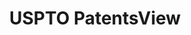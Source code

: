 ---
bigquery: https://console.cloud.google.com/bigquery?p=patents-public-data&d=patentsview&page=dataset
citation: Attribution should be given to PatentsView for use, distribution, or derivative
  works.
code: https://github.com/CSSIP-AIR/PatentsView-Code-Snippets/
contributors: USPTO
cost: None
description: 'PatentsView includes US patent data including raw data (summaries, applications,
  pregrant applications), disambugations of inventors and assignees, and inventor
  gender estimates.  Also foreign priority data, # of figures and sheets, and government
  interest statements.'
documentation: https://patentsview.org/query/builder-faqs
last_edit: 04/07/2022, 04:56:47
location: https://patentsview.org/
maintained_by: USPTO
record_creation_timestamp: 12/2/2020 17:20:46
schema_fields:
- _371_date
- date
- disamb_assignee_id_20200630
- term_grant
- subclass
- series_code
- disclaimer_date
- attribution_status
- subgroup
- latitude
- organization
- designation
- disamb_assignee_id_20181127
- term_extension
- classification_level
- withdrawn
- text
- name
- classification_value
- classification_status
- action_date
- disamb_inventor_id_20170808
- variety
- disamb_inventor_id_20200630
- sequence
- inventor_id
- fname
- term_disclaimer
- number
- latin_name
- field_title
- name_last
- disamb_assignee_id_20191231
- disamb_inventor_id_20171003
- filename
- reldocno
- subgroup_id
- level_one
- state
- title
- disamb_assignee_id_20191008
- contract_award_number
- latlong
- county_fips
- application_id
- subclass_id
- rel_id
- subcategory_id
- disamb_inventor_id_20191008
- doc_type
- lawyer_id
- disamb_inventor_id_20200929
- disamb_assignee_id_20200331
- id
- lname
- ipc_class
- disamb_assignee_id_20200929
- country_transformed
- main_group
- disamb_inventor_id_20170307
- disamb_inventor_id_20201229
- symbol_position
- organization_id
- location_id
- mainclass_id
- lapse_of_patent
- disamb_inventor_id_20171226
- dependent
- city
- disamb_inventor_id_20181127
- sector_title
- patent_id
- rawinventor_id
- gi_statement
- publication_number
- applicant_type
- rawlocation_id
- group_id
- relkind
- disamb_inventor_id_20180528
- section
- f102_date
- state_fips
- role
- subsection_id
- abstract
- country
- category_id
- uuid
- disamb_inventor_id_20190312
- disamb_inventor_id_20191231
- disamb_inventor_id_20200331
- num
- male
- rawassignee_id
- disamb_assignee_id_20190312
- num_figures
- county
- group
- male_flag
- num_claims
- num_sheets
- deceased
- category
- level_three
- disamb_inventor_id_20190820
- citation_id
- longitude
- field_id
- status
- f371_date
- type
- ipc_version_indicator
- doctype
- level_two
- kind
- _102_date
- assignee_id
- rule_47
- section_id
- disamb_assignee_id_20190820
- exemplary
- classification_data_source
- name_first
- length
shortname: patentsview
tags:
- disambiguation
- United States
- gender
terms_of_use: Creative Commons Attribution 4.0 International License.
timeframe: 1963-1999
title: USPTO PatentsView
uuid: cf1780b1-e265-4e49-8d1d-83b9cfe0fd9a
---